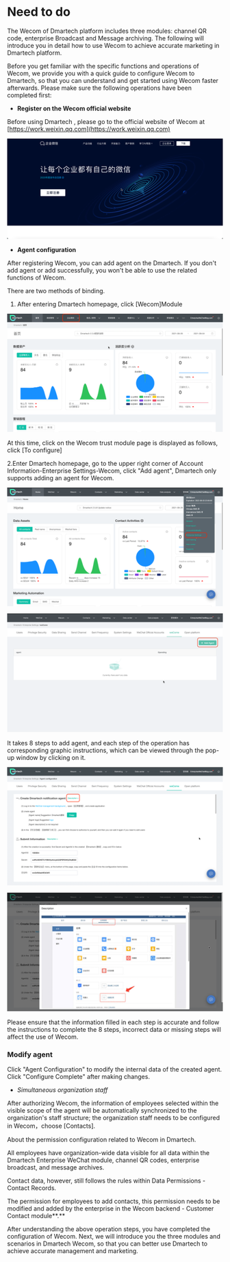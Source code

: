 # Need to do

The Wecom of Dmartech platform includes three modules: channel QR code, enterprise Broadcast and Message archiving. The following will introduce you in detail how to use Wecom to achieve accurate marketing in Dmartech platform.

Before you get familiar with the specific functions and operations of Wecom, we provide you with a quick guide to configure Wecom to Dmartech, so that you can understand and get started using Wecom faster afterwards. Please make sure the following operations have been completed first:

* **Register on the Wecom official website**

Before using Dmartech , please go to the official website of Wecom at [https://work.weixin.qq.com](https://work.weixin.qq.com)

![](../.gitbook/assets/1%20%284%29.png)

* **Agent configuration**

After registering Wecom, you can add agent on the Dmartech. If you don't add agent or add successfully, you won't be able to use the related functions of Wecom.

There are two methods of binding.

1. After entering Dmartech homepage, click \[Wecom\]Module

![Homepage](../.gitbook/assets/2%20%285%29.png)

At this time, click on the Wecom trust module page is displayed as follows, click \[To configure\]

2.Enter Dmartech homepage, go to the upper right corner of Account Information-Enterprise Settings-Wecom, click "Add agent", Dmartech only supports adding an agent for Wecom.

![](../.gitbook/assets/2%20%287%29.png)

![](../.gitbook/assets/image%20%28635%29.png)

It takes 8 steps to add agent, and each step of the operation has corresponding graphic instructions, which can be viewed through the pop-up window by clicking on it.

![](../.gitbook/assets/4%20%283%29.png)

![](../.gitbook/assets/5.png)

Please ensure that the information filled in each step is accurate and follow the instructions to complete the 8 steps, incorrect data or missing steps will affect the use of Wecom.

### **Modify agent**

Click "Agent Configuration" to modify the internal data of the created agent. Click "Configure Complete" after making changes.

* _Simultaneous organization staff_

After authorizing Wecom, the information of employees selected within the visible scope of the agent will be automatically synchronized to the organization's staff structure; the organization staff needs to be configured in Wecom，choose \[Contacts\].

About the permission configuration related to Wecom in Dmartech.

All employees have organization-wide data visible for all data within the Dmartech Enterprise WeChat module, channel QR codes, enterprise broadcast, and message archives.

Contact data, however, still follows the rules within Data Permissions - Contact Records.

The permission for employees to add contacts, this permission needs to be modified and added by the enterprise in the Wecom backend - Customer Contact module**.**

After understanding the above operation steps, you have completed the configuration of Wecom. Next, we will introduce you the three modules and scenarios in Dmartech Wecom, so that you can better use Dmartech  to achieve accurate management and marketing.

